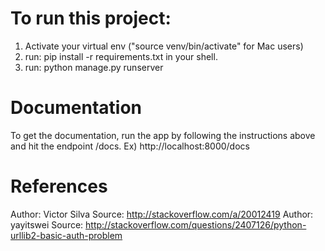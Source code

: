 To run this project:
====================
1. Activate your virtual env ("source venv/bin/activate" for Mac users)
2. run: pip install -r requirements.txt in your shell.
3. run: python manage.py runserver

Documentation
=============
To get the documentation, run the app by following the instructions above
and hit the endpoint /docs. Ex) http://localhost:8000/docs

References
==========
Author: Victor Silva Source: http://stackoverflow.com/a/20012419
Author: yayitswei Source: http://stackoverflow.com/questions/2407126/python-urllib2-basic-auth-problem
